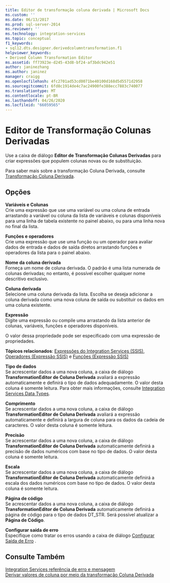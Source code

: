 ```yaml
---
title: Editor de transformação coluna derivada | Microsoft Docs
ms.custom: ''
ms.date: 06/13/2017
ms.prod: sql-server-2014
ms.reviewer: ''
ms.technology: integration-services
ms.topic: conceptual
f1_keywords:
- sql12.dts.designer.derivedcolumntransformation.f1
helpviewer_keywords:
- Derived Column Transformation Editor
ms.assetid: ff73923e-d245-43d8-bf24-af3bdc942e51
author: janinezhang
ms.author: janinez
manager: craigg
ms.openlocfilehash: 4fc2701ad53cd0071be40100d168d5d5571d2958
ms.sourcegitcommit: 6fd8c1914de4c7ac24900fe388ecc7883c740077
ms.translationtype: MT
ms.contentlocale: pt-BR
ms.lasthandoff: 04/26/2020
ms.locfileid: "66059565"
---
```

# <a name="derived-column-transformation-editor"></a>Editor de Transformação Colunas Derivadas
  Use a caixa de diálogo **Editor de Transformação Colunas Derivadas** para criar expressões que populem colunas novas ou de substituição.  
  
 Para saber mais sobre a transformação Coluna Derivada, consulte [Transformação Coluna Derivada](data-flow/transformations/derived-column-transformation.md).  
  
## <a name="options"></a>Opções  
 **Variáveis e Colunas**  
 Crie uma expressão que use uma variável ou uma coluna de entrada arrastando a variável ou coluna da lista de variáveis e colunas disponíveis para uma linha de tabela existente no painel abaixo, ou para uma linha nova no final da lista.  
  
 **Funções e operadores**  
 Crie uma expressão que use uma função ou um operador para avaliar dados de entrada e dados de saída diretos arrastando funções e operadores da lista para o painel abaixo.  
  
 **Nome da coluna derivada**  
 Forneça um nome de coluna derivada. O padrão é uma lista numerada de colunas derivadas; no entanto, é possível escolher qualquer nome descritivo exclusivo.  
  
 **Coluna derivada**  
 Selecione uma coluna derivada da lista. Escolha se deseja adicionar a coluna derivada como uma nova coluna de saída ou substituir os dados em uma coluna existente.  
  
 **Expressão**  
 Digite uma expressão ou compile uma arrastando da lista anterior de colunas, variáveis, funções e operadores disponíveis.  
  
 O valor dessa propriedade pode ser especificado com uma expressão de propriedades.  
  
 **Tópicos relacionados**: [Expressões do Integration Services &#40;SSIS&#41;](expressions/integration-services-ssis-expressions.md), [Operadores &#40;Expressão SSIS&#41;](expressions/operators-ssis-expression.md) e [Funções &#40;Expressão SSIS&#41;](expressions/functions-ssis-expression.md)  
  
 **Tipo de dados**  
 Se acrescentar dados a uma nova coluna, a caixa de diálogo **TransformationEditor de Coluna Derivada** avaliará a expressão automaticamente e definirá o tipo de dados adequadamente. O valor desta coluna é somente leitura. Para obter mais informações, consulte [Integration Services Data Types](data-flow/integration-services-data-types.md).  
  
 **Comprimento**  
 Se acrescentar dados a uma nova coluna, a caixa de diálogo **TransformationEditor de Coluna Derivada** avaliará a expressão automaticamente e definirá a largura de coluna para os dados da cadeia de caracteres. O valor desta coluna é somente leitura.  
  
 **Precisão**  
 Se acrescentar dados a uma nova coluna, a caixa de diálogo **TransformationEditor de Coluna Derivada** automaticamente definirá a precisão de dados numéricos com base no tipo de dados. O valor desta coluna é somente leitura.  
  
 **Escala**  
 Se acrescentar dados a uma nova coluna, a caixa de diálogo **TransformationEditor de Coluna Derivada** automaticamente definirá a escala dos dados numéricos com base no tipo de dados. O valor desta coluna é somente leitura.  
  
 **Página de código**  
 Se acrescentar dados a uma nova coluna, a caixa de diálogo **TransformationEditor de Coluna Derivada** automaticamente definirá a página de código para o tipo de dados DT_STR. Será possível atualizar a **Página de Código**.  
  
 **Configurar saída de erro**  
 Especifique como tratar os erros usando a caixa de diálogo [Configurar Saída de Erro](../../2014/integration-services/configure-error-output.md) .  
  
## <a name="see-also"></a>Consulte Também  
 [Integration Services referência de erro e mensagem](../../2014/integration-services/integration-services-error-and-message-reference.md)   
 [Derivar valores de coluna por meio da transformação Coluna Derivada](data-flow/transformations/derive-column-values-by-using-the-derived-column-transformation.md)  
  
  
